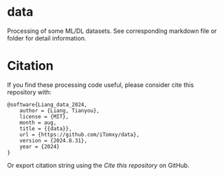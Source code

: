 # data

Processing of some ML/DL datasets.
See corresponding markdown file or folder for detail information.

# Citation

If you find these processing code useful,
please consider cite this repository with:
```
@software{Liang_data_2024,
    author = {Liang, Tianyou},
    license = {MIT},
    month = aug,
    title = {{data}},
    url = {https://github.com/iTomxy/data},
    version = {2024.8.31},
    year = {2024}
}
```
Or export citation string using the *Cite this repository* on GitHub.
